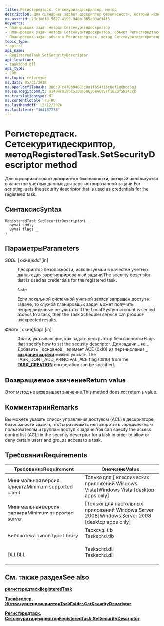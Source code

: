 ```yaml
---
title: Регистередтаск. Сетсекуритидескриптор, метод
description: Для сценариев задает дескриптор безопасности, который используется в качестве учетных данных для зарегистрированной задачи.
ms.assetid: 2dc10df0-5827-4199-940e-865a03a694f5
keywords:
- планировщик задач метода Сетсекуритидескриптор
- Планировщик задач метода Сетсекуритидескриптор, объект Регистередтаск
- Планировщик задач объекта Регистередтаск, метод Сетсекуритидескриптор
topic_type:
- apiref
api_name:
- RegisteredTask.SetSecurityDescriptor
api_location:
- taskschd.dll
api_type:
- COM
ms.topic: reference
ms.date: 05/31/2018
ms.openlocfilehash: 386c97c470b94686c0a1f654313c6ef1e0bca5a3
ms.sourcegitcommit: a1494c819bc5200050696e66057f1020f5b142cb
ms.translationtype: MT
ms.contentlocale: ru-RU
ms.lasthandoff: 12/12/2020
ms.locfileid: "104137235"
---
```

# <a name="registeredtasksetsecuritydescriptor-method"></a><span data-ttu-id="280cd-106">Регистередтаск. Сетсекуритидескриптор, метод</span><span class="sxs-lookup"><span data-stu-id="280cd-106">RegisteredTask.SetSecurityDescriptor method</span></span>

<span data-ttu-id="280cd-107">Для сценариев задает дескриптор безопасности, который используется в качестве учетных данных для зарегистрированной задачи.</span><span class="sxs-lookup"><span data-stu-id="280cd-107">For scripting, sets the security descriptor that is used as credentials for the registered task.</span></span>

## <a name="syntax"></a><span data-ttu-id="280cd-108">Синтаксис</span><span class="sxs-lookup"><span data-stu-id="280cd-108">Syntax</span></span>


```VB
RegisteredTask.SetSecurityDescriptor( _
  ByVal sddl, _
  ByVal flags _
)
```



## <a name="parameters"></a><span data-ttu-id="280cd-109">Параметры</span><span class="sxs-lookup"><span data-stu-id="280cd-109">Parameters</span></span>

<dl> <dt>

<span data-ttu-id="280cd-110">*SDDL* \[ окне\]</span><span class="sxs-lookup"><span data-stu-id="280cd-110">*sddl* \[in\]</span></span>
</dt> <dd>

<span data-ttu-id="280cd-111">Дескриптор безопасности, используемый в качестве учетных данных для зарегистрированной задачи.</span><span class="sxs-lookup"><span data-stu-id="280cd-111">The security descriptor that is used as credentials for the registered task.</span></span>

> [!Note]  
> <span data-ttu-id="280cd-112">Если локальной системной учетной записи запрещен доступ к задаче, то служба планировщик задач может получить непредвиденные результаты.</span><span class="sxs-lookup"><span data-stu-id="280cd-112">If the Local System account is denied access to a task, then the Task Scheduler service can produce unexpected results.</span></span>

 

</dd> <dt>

<span data-ttu-id="280cd-113">*Флаги* \[ окне\]</span><span class="sxs-lookup"><span data-stu-id="280cd-113">*flags* \[in\]</span></span>
</dt> <dd>

<span data-ttu-id="280cd-114">Флаги, указывающие, как задать дескриптор безопасности.</span><span class="sxs-lookup"><span data-stu-id="280cd-114">Flags that specify how to set the security descriptor.</span></span> <span data-ttu-id="280cd-115">Для задачи \_ не \_ Добавить \_ основной \_ элемент ACE (0x10) из перечисления [**\_ создания задачи**](/windows/desktop/api/taskschd/ne-taskschd-task_creation) можно указать.</span><span class="sxs-lookup"><span data-stu-id="280cd-115">The TASK\_DONT\_ADD\_PRINCIPAL\_ACE flag (0x10) from the [**TASK\_CREATION**](/windows/desktop/api/taskschd/ne-taskschd-task_creation) enumeration can be specified.</span></span>

</dd> </dl>

## <a name="return-value"></a><span data-ttu-id="280cd-116">Возвращаемое значение</span><span class="sxs-lookup"><span data-stu-id="280cd-116">Return value</span></span>

<span data-ttu-id="280cd-117">Этот метод не возвращает значение.</span><span class="sxs-lookup"><span data-stu-id="280cd-117">This method does not return a value.</span></span>

## <a name="remarks"></a><span data-ttu-id="280cd-118">Комментарии</span><span class="sxs-lookup"><span data-stu-id="280cd-118">Remarks</span></span>

<span data-ttu-id="280cd-119">Вы можете указать список управления доступом (ACL) в дескрипторе безопасности задачи, чтобы разрешить или запретить определенным пользователям и группам доступ к задаче.</span><span class="sxs-lookup"><span data-stu-id="280cd-119">You can specify the access control list (ACL) in the security descriptor for a task in order to allow or deny certain users and groups access to a task.</span></span>

## <a name="requirements"></a><span data-ttu-id="280cd-120">Требования</span><span class="sxs-lookup"><span data-stu-id="280cd-120">Requirements</span></span>



| <span data-ttu-id="280cd-121">Требование</span><span class="sxs-lookup"><span data-stu-id="280cd-121">Requirement</span></span> | <span data-ttu-id="280cd-122">Значение</span><span class="sxs-lookup"><span data-stu-id="280cd-122">Value</span></span> |
|-------------------------------------|-----------------------------------------------------------------------------------------|
| <span data-ttu-id="280cd-123">Минимальная версия клиента</span><span class="sxs-lookup"><span data-stu-id="280cd-123">Minimum supported client</span></span><br/> | <span data-ttu-id="280cd-124">Только для \[ классических приложений Windows Vista\]</span><span class="sxs-lookup"><span data-stu-id="280cd-124">Windows Vista \[desktop apps only\]</span></span><br/>                                          |
| <span data-ttu-id="280cd-125">Минимальная версия сервера</span><span class="sxs-lookup"><span data-stu-id="280cd-125">Minimum supported server</span></span><br/> | <span data-ttu-id="280cd-126">\[Только для настольных приложений Windows Server 2008\]</span><span class="sxs-lookup"><span data-stu-id="280cd-126">Windows Server 2008 \[desktop apps only\]</span></span><br/>                                    |
| <span data-ttu-id="280cd-127">Библиотека типов</span><span class="sxs-lookup"><span data-stu-id="280cd-127">Type library</span></span><br/>             | <dl> <span data-ttu-id="280cd-128"><dt>Тасксчд. tlb</dt></span><span class="sxs-lookup"><span data-stu-id="280cd-128"><dt>Taskschd.tlb</dt></span></span> </dl> |
| <span data-ttu-id="280cd-129">DLL</span><span class="sxs-lookup"><span data-stu-id="280cd-129">DLL</span></span><br/>                      | <dl> <span data-ttu-id="280cd-130"><dt>Taskschd.dll</dt></span><span class="sxs-lookup"><span data-stu-id="280cd-130"><dt>Taskschd.dll</dt></span></span> </dl> |



## <a name="see-also"></a><span data-ttu-id="280cd-131">См. также раздел</span><span class="sxs-lookup"><span data-stu-id="280cd-131">See also</span></span>

<dl> <dt>

[<span data-ttu-id="280cd-132">**регистередтаск**</span><span class="sxs-lookup"><span data-stu-id="280cd-132">**RegisteredTask**</span></span>](registeredtask.md)
</dt> <dt>

[<span data-ttu-id="280cd-133">**Таскфолдер. Жетсекуритидескриптор**</span><span class="sxs-lookup"><span data-stu-id="280cd-133">**TaskFolder.GetSecurityDescriptor**</span></span>](taskfolder-getsecuritydescriptor.md)
</dt> <dt>

[<span data-ttu-id="280cd-134">**Регистередтаск. Сетсекуритидескриптор**</span><span class="sxs-lookup"><span data-stu-id="280cd-134">**RegisteredTask.SetSecurityDescriptor**</span></span>](registeredtask-setsecuritydescriptor.md)
</dt> </dl>

 

 





